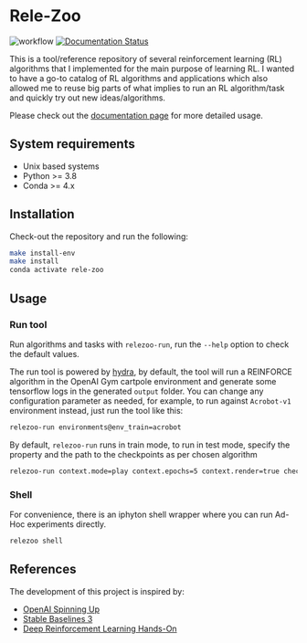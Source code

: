 # Rele-Zoo
![workflow](https://github.com/Ohtar10/rele-zoo/actions/workflows/main.yml/badge.svg)
[![Documentation Status](https://readthedocs.org/projects/rele-zoo/badge/?version=latest)](https://rele-zoo.readthedocs.io/en/latest/?badge=latest)

This is a tool/reference repository of several reinforcement learning (RL) algorithms that I implemented for 
the main purpose of learning RL. I wanted to have a go-to catalog of RL algorithms and applications which also
allowed me to reuse big parts of what implies to run an RL algorithm/task and quickly try out new ideas/algorithms.

Please check out the [documentation page](https://rele-zoo.readthedocs.io/en/latest/?badge=latest) for more detailed usage.

## System requirements
* Unix based systems
* Python >= 3.8
* Conda >= 4.x

## Installation
Check-out the repository and run the following:
```bash
make install-env
make install
conda activate rele-zoo
```

## Usage
### Run tool
Run algorithms and tasks with `relezoo-run`, run the `--help` option to check the default values.

The run tool is powered by [hydra](https://hydra.cc/), by default, the tool will run a REINFORCE algorithm in the OpenAI
Gym cartpole environment and generate some tensorflow logs in the generated `output` folder. You can change any
configuration parameter as needed, for example, to run against `Acrobot-v1` environment instead, just run the tool
like this:
```bash
relezoo-run environments@env_train=acrobot
```
By default, `relezoo-run` runs in train mode, to run in test mode, specify the property and the path to the checkpoints
as per chosen algorithm
```bash
relezoo-run context.mode=play context.epochs=5 context.render=true checkpoints=../../../baselines/reinforce/cartpole/
```

### Shell
For convenience, there is an iphyton shell wrapper where you can run Ad-Hoc experiments directly.
```bash
relezoo shell
```

## References
The development of this project is inspired by:
- [OpenAI Spinning Up](https://spinningup.openai.com/en/latest/user/introduction.html)
- [Stable Baselines 3](https://github.com/DLR-RM/stable-baselines3)
- [Deep Reinforcement Learning Hands-On](https://github.com/PacktPublishing/Deep-Reinforcement-Learning-Hands-On)